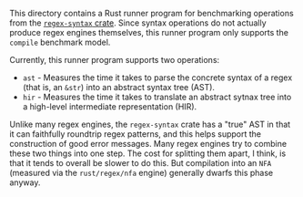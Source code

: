 This directory contains a Rust runner program for benchmarking operations from
the [`regex-syntax` crate][rust-regex-syntax]. Since syntax operations do not
actually produce regex engines themselves, this runner program only supports
the `compile` benchmark model.

Currently, this runner program supports two operations:

* `ast` - Measures the time it takes to parse the concrete syntax of a regex
(that is, an `&str`) into an abstract syntax tree (AST).
* `hir` - Measures the time it takes to translate an abstract sytnax tree into
a high-level intermediate representation (HIR).

Unlike many regex engines, the `regex-syntax` crate has a "true" AST in
that it can faithfully roundtrip regex patterns, and this helps support the
construction of good error messages. Many regex engines try to combine these
two things into one step. The cost for splitting them apart, I think, is
that it tends to overall be slower to do this. But compilation into an `NFA`
(measured via the `rust/regex/nfa` engine) generally dwarfs this phase anyway.

[rust-regex-syntax]: https://github.com/rust-lang/regex/tree/master/regex-syntax
